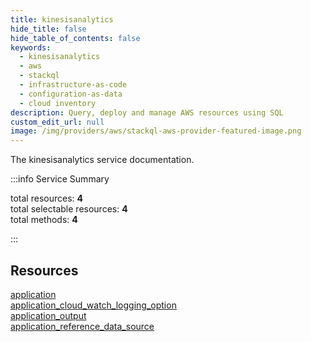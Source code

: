 ```yaml
---
title: kinesisanalytics
hide_title: false
hide_table_of_contents: false
keywords:
  - kinesisanalytics
  - aws
  - stackql
  - infrastructure-as-code
  - configuration-as-data
  - cloud inventory
description: Query, deploy and manage AWS resources using SQL
custom_edit_url: null
image: /img/providers/aws/stackql-aws-provider-featured-image.png
---
```


The kinesisanalytics service documentation.

:::info Service Summary

<div class="row">
<div class="providerDocColumn">
<span>total resources:&nbsp;<b>4</b></span><br />
<span>total selectable resources:&nbsp;<b>4</b></span><br />
<span>total methods:&nbsp;<b>4</b></span><br />
</div>
</div>

:::

## Resources
<div class="row">
<div class="providerDocColumn">
<a href="/providers/aws/kinesisanalytics/application/">application</a><br />
<a href="/providers/aws/kinesisanalytics/application_cloud_watch_logging_option/">application_cloud_watch_logging_option</a>
</div>
<div class="providerDocColumn">
<a href="/providers/aws/kinesisanalytics/application_output/">application_output</a><br />
<a href="/providers/aws/kinesisanalytics/application_reference_data_source/">application_reference_data_source</a>
</div>
</div>